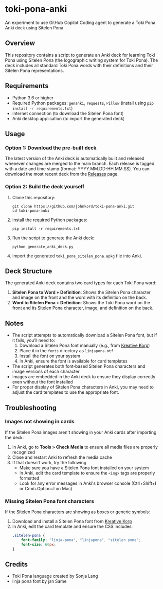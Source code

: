 # toki-pona-anki
An experiment to use GitHub Copilot Coding agent to generate a Toki Pona Anki deck using Sitelen Pona

## Overview

This repository contains a script to generate an Anki deck for learning Toki Pona using Sitelen Pona (the logographic writing system for Toki Pona). The deck includes all standard Toki Pona words with their definitions and their Sitelen Pona representations.

## Requirements

- Python 3.6 or higher
- Required Python packages: `genanki`, `requests`, `Pillow` (install using `pip install -r requirements.txt`)
- Internet connection (to download the Sitelen Pona font)
- Anki desktop application (to import the generated deck)

## Usage

### Option 1: Download the pre-built deck

The latest version of the Anki deck is automatically built and released whenever changes are merged to the main branch. Each release is tagged with a date and time stamp (format: YYYY.MM.DD-HH.MM.SS). You can download the most recent deck from the [Releases](https://github.com/johnkord/toki-pona-anki/releases) page.

### Option 2: Build the deck yourself

1. Clone this repository:
   ```
   git clone https://github.com/johnkord/toki-pona-anki.git
   cd toki-pona-anki
   ```

2. Install the required Python packages:
   ```
   pip install -r requirements.txt
   ```

3. Run the script to generate the Anki deck:
   ```
   python generate_anki_deck.py
   ```

4. Import the generated `toki_pona_sitelen_pona.apkg` file into Anki.

## Deck Structure

The generated Anki deck contains two card types for each Toki Pona word:

1. **Sitelen Pona to Word + Definition**: Shows the Sitelen Pona character and image on the front and the word with its definition on the back.
2. **Word to Sitelen Pona + Definition**: Shows the Toki Pona word on the front and its Sitelen Pona character, image, and definition on the back.

## Notes

- The script attempts to automatically download a Sitelen Pona font, but if it fails, you'll need to:
  1. Download a Sitelen Pona font manually (e.g., from [Kreative Korp](https://www.kreativekorp.com/software/fonts/linjapona/))
  2. Place it in the `fonts` directory as `linjapona.otf`
  3. Install the font on your system
  4. In Anki, ensure the font is available for card templates
- The script generates both font-based Sitelen Pona characters and image versions of each character
- Images are embedded in the Anki deck to ensure they display correctly even without the font installed
- For proper display of Sitelen Pona characters in Anki, you may need to adjust the card templates to use the appropriate font.

## Troubleshooting

### Images not showing in cards

If the Sitelen Pona images aren't showing in your Anki cards after importing the deck:

1. In Anki, go to **Tools > Check Media** to ensure all media files are properly recognized
2. Close and restart Anki to refresh the media cache
3. If that doesn't work, try the following:
   - Make sure you have a Sitelen Pona font installed on your system
   - In Anki, edit the card template to ensure the `<img>` tags are properly formatted
   - Look for any error messages in Anki's browser console (Ctrl+Shift+I or Cmd+Option+I on Mac)

### Missing Sitelen Pona font characters

If the Sitelen Pona characters are showing as boxes or generic symbols:

1. Download and install a Sitelen Pona font from [Kreative Korp](https://www.kreativekorp.com/software/fonts/linjapona/)
2. In Anki, edit the card template and ensure the CSS includes:
   ```css
   .sitelen-pona {
       font-family: "linja-pona", "linjapona", "sitelen pona";
       font-size: 60px;
   }
   ```

## Credits

- Toki Pona language created by Sonja Lang
- linja pona font by jan Same
